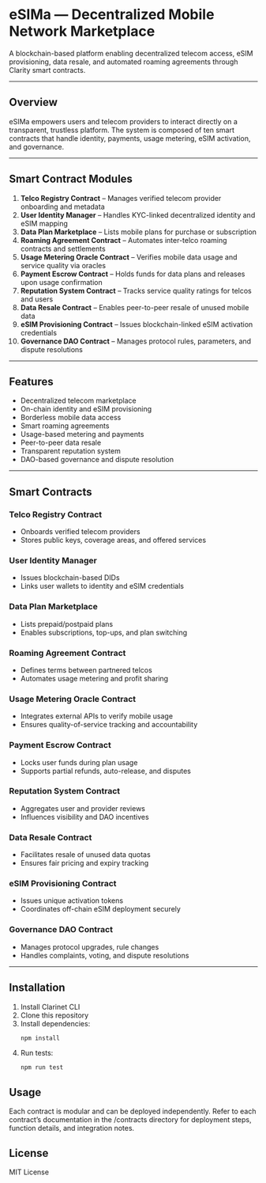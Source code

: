 # eSIMa — Decentralized Mobile Network Marketplace

A blockchain-based platform enabling decentralized telecom access, eSIM provisioning, data resale, and automated roaming agreements through Clarity smart contracts.

---

## **Overview**

eSIMa empowers users and telecom providers to interact directly on a transparent, trustless platform. The system is composed of ten smart contracts that handle identity, payments, usage metering, eSIM activation, and governance.

---

## **Smart Contract Modules**

1. **Telco Registry Contract** – Manages verified telecom provider onboarding and metadata  
2. **User Identity Manager** – Handles KYC-linked decentralized identity and eSIM mapping  
3. **Data Plan Marketplace** – Lists mobile plans for purchase or subscription  
4. **Roaming Agreement Contract** – Automates inter-telco roaming contracts and settlements  
5. **Usage Metering Oracle Contract** – Verifies mobile data usage and service quality via oracles  
6. **Payment Escrow Contract** – Holds funds for data plans and releases upon usage confirmation  
7. **Reputation System Contract** – Tracks service quality ratings for telcos and users  
8. **Data Resale Contract** – Enables peer-to-peer resale of unused mobile data  
9. **eSIM Provisioning Contract** – Issues blockchain-linked eSIM activation credentials  
10. **Governance DAO Contract** – Manages protocol rules, parameters, and dispute resolutions

---

## **Features**

- Decentralized telecom marketplace  
- On-chain identity and eSIM provisioning  
- Borderless mobile data access  
- Smart roaming agreements  
- Usage-based metering and payments  
- Peer-to-peer data resale  
- Transparent reputation system  
- DAO-based governance and dispute resolution

---

## **Smart Contracts**

### **Telco Registry Contract**
- Onboards verified telecom providers  
- Stores public keys, coverage areas, and offered services  

### **User Identity Manager**
- Issues blockchain-based DIDs  
- Links user wallets to identity and eSIM credentials  

### **Data Plan Marketplace**
- Lists prepaid/postpaid plans  
- Enables subscriptions, top-ups, and plan switching  

### **Roaming Agreement Contract**
- Defines terms between partnered telcos  
- Automates usage metering and profit sharing  

### **Usage Metering Oracle Contract**
- Integrates external APIs to verify mobile usage  
- Ensures quality-of-service tracking and accountability  

### **Payment Escrow Contract**
- Locks user funds during plan usage  
- Supports partial refunds, auto-release, and disputes  

### **Reputation System Contract**
- Aggregates user and provider reviews  
- Influences visibility and DAO incentives  

### **Data Resale Contract**
- Facilitates resale of unused data quotas  
- Ensures fair pricing and expiry tracking  

### **eSIM Provisioning Contract**
- Issues unique activation tokens  
- Coordinates off-chain eSIM deployment securely  

### **Governance DAO Contract**
- Manages protocol upgrades, rule changes  
- Handles complaints, voting, and dispute resolutions  

---

## **Installation**

1. Install Clarinet CLI  
2. Clone this repository  
3. Install dependencies:  
   ```bash
   npm install
   ```
4. Run tests:
    ```bash
    npm run test
    ```

## Usage

Each contract is modular and can be deployed independently. Refer to each contract’s documentation in the /contracts directory for deployment steps, function details, and integration notes.


## License

MIT License

